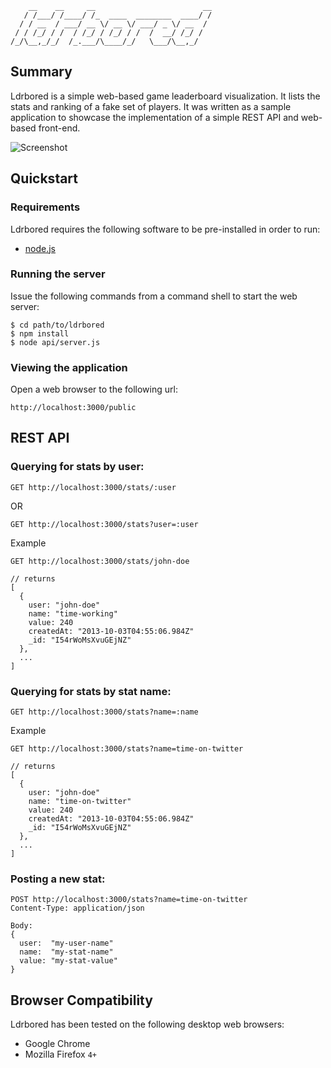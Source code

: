 ```
    __    __     __                        __
   / /___/ /____/ /_  ____  ________  ____/ /
  / / __  / ___/ __ \/ __ \/ ___/ _ \/ __  / 
 / / /_/ / /  / /_/ / /_/ / /  /  __/ /_/ /  
/_/\__,_/_/  /_.___/\____/_/   \___/\__,_/                                               
```                                             

## Summary

Ldrbored is a simple web-based game leaderboard visualization. It lists the stats and ranking of a fake set of players. It was written as a sample application to showcase the implementation of a simple REST API and web-based front-end.

![Screenshot](https://raw.github.com/naasir/ldrbored/master/screenshot.jpg)

## Quickstart

### Requirements

Ldrbored requires the following software to be pre-installed in order to run:

* [node.js](http://nodejs.org/)

### Running the server

Issue the following commands from a command shell to start the web server:

    $ cd path/to/ldrbored
    $ npm install
    $ node api/server.js

### Viewing the application

Open a web browser to the following url:

    http://localhost:3000/public

## REST API

### Querying for stats by user:


    GET http://localhost:3000/stats/:user

OR

    GET http://localhost:3000/stats?user=:user

Example

    GET http://localhost:3000/stats/john-doe

    // returns
    [
      {
        user: "john-doe"
        name: "time-working"
        value: 240
        createdAt: "2013-10-03T04:55:06.984Z"
        _id: "I54rWoMsXvuGEjNZ"
      },
      ...
    ]

### Querying for stats by stat name:

    GET http://localhost:3000/stats?name=:name

Example

    GET http://localhost:3000/stats?name=time-on-twitter

    // returns
    [
      {
        user: "john-doe"
        name: "time-on-twitter"
        value: 240
        createdAt: "2013-10-03T04:55:06.984Z"
        _id: "I54rWoMsXvuGEjNZ"
      },
      ...
    ]

### Posting a new stat:

    POST http://localhost:3000/stats?name=time-on-twitter
    Content-Type: application/json

    Body:
    {
      user:  "my-user-name"
      name:  "my-stat-name"
      value: "my-stat-value"
    }
    
## Browser Compatibility

Ldrbored has been tested on the following desktop web browsers:

* Google Chrome
* Mozilla Firefox `4+`
